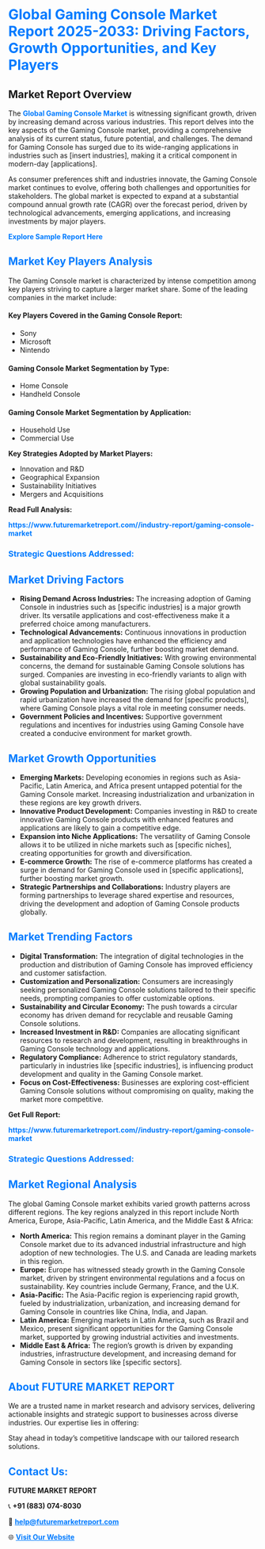 <h1 style="color: #007BFF;">Global Gaming Console Market Report 2025-2033: Driving Factors, Growth Opportunities, and Key Players</h1>

<section id="overview">
<h2>Market Report Overview</h2>
<p>The <a href="https://www.futuremarketreport.com//industry-report/gaming-console-market" style="color: #007BFF; text-decoration: none;"><strong>Global Gaming Console Market</strong></a> is witnessing significant growth, driven by increasing demand across various industries. This report delves into the key aspects of the Gaming Console market, providing a comprehensive analysis of its current status, future potential, and challenges. The demand for Gaming Console has surged due to its wide-ranging applications in industries such as [insert industries], making it a critical component in modern-day [applications].</p>
<p>As consumer preferences shift and industries innovate, the Gaming Console market continues to evolve, offering both challenges and opportunities for stakeholders. The global market is expected to expand at a substantial compound annual growth rate (CAGR) over the forecast period, driven by technological advancements, emerging applications, and increasing investments by major players.</p>
</section>

<section id="overview">
<p><a href="https://www.futuremarketreport.com//request-sample/reportId=76744" style="color: #007BFF; text-decoration: none;"><strong>Explore Sample Report Here</strong></a></p>
</section>

<section id="key-players">
<h2 style="color: #007BFF;">Market Key Players Analysis</h2>
<p>The Gaming Console market is characterized by intense competition among key players striving to capture a larger market share. Some of the leading companies in the market include:</p>
<h4>Key Players Covered in the Gaming Console Report:</h4>
<ul><li>Sony</li><li>Microsoft</li><li>Nintendo</li></ul>
<h4>Gaming Console Market Segmentation by Type:</h4>
<ul><li>Home Console</li><li>Handheld Console</li></ul>

<h4>Gaming Console Market Segmentation by Application:</h4>
<ul><li>Household Use</li><li>Commercial Use</li></ul>
<p><strong>Key Strategies Adopted by Market Players:</strong></p>
<ul>
<li>Innovation and R&D</li>
<li>Geographical Expansion</li>
<li>Sustainability Initiatives</li>
<li>Mergers and Acquisitions</li>
</ul>
</section>

<section>
<p><strong>Read Full Analysis: </strong></p><a href="https://www.futuremarketreport.com//industry-report/gaming-console-market" style="color: #007BFF; text-decoration: none;"><strong>https://www.futuremarketreport.com//industry-report/gaming-console-market</strong></a>
<h3 style="color: #007BFF;">Strategic Questions Addressed:</h3>
</section>

<section id="driving-factors">
<h2 style="color: #007BFF;">Market Driving Factors</h2>
<ul>
<li><strong>Rising Demand Across Industries:</strong> The increasing adoption of Gaming Console in industries such as [specific industries] is a major growth driver. Its versatile applications and cost-effectiveness make it a preferred choice among manufacturers.</li>
<li><strong>Technological Advancements:</strong> Continuous innovations in production and application technologies have enhanced the efficiency and performance of Gaming Console, further boosting market demand.</li>
<li><strong>Sustainability and Eco-Friendly Initiatives:</strong> With growing environmental concerns, the demand for sustainable Gaming Console solutions has surged. Companies are investing in eco-friendly variants to align with global sustainability goals.</li>
<li><strong>Growing Population and Urbanization:</strong> The rising global population and rapid urbanization have increased the demand for [specific products], where Gaming Console plays a vital role in meeting consumer needs.</li>
<li><strong>Government Policies and Incentives:</strong> Supportive government regulations and incentives for industries using Gaming Console have created a conducive environment for market growth.</li>
</ul>
</section>

<section id="growth-opportunities">
<h2 style="color: #007BFF;">Market Growth Opportunities</h2>
<ul>
<li><strong>Emerging Markets:</strong> Developing economies in regions such as Asia-Pacific, Latin America, and Africa present untapped potential for the Gaming Console market. Increasing industrialization and urbanization in these regions are key growth drivers.</li>
<li><strong>Innovative Product Development:</strong> Companies investing in R&D to create innovative Gaming Console products with enhanced features and applications are likely to gain a competitive edge.</li>
<li><strong>Expansion into Niche Applications:</strong> The versatility of Gaming Console allows it to be utilized in niche markets such as [specific niches], creating opportunities for growth and diversification.</li>
<li><strong>E-commerce Growth:</strong> The rise of e-commerce platforms has created a surge in demand for Gaming Console used in [specific applications], further boosting market growth.</li>
<li><strong>Strategic Partnerships and Collaborations:</strong> Industry players are forming partnerships to leverage shared expertise and resources, driving the development and adoption of Gaming Console products globally.</li>
</ul>
</section>

<section id="trending-factors">
<h2 style="color: #007BFF;">Market Trending Factors</h2>
<ul>
<li><strong>Digital Transformation:</strong> The integration of digital technologies in the production and distribution of Gaming Console has improved efficiency and customer satisfaction.</li>
<li><strong>Customization and Personalization:</strong> Consumers are increasingly seeking personalized Gaming Console solutions tailored to their specific needs, prompting companies to offer customizable options.</li>
<li><strong>Sustainability and Circular Economy:</strong> The push towards a circular economy has driven demand for recyclable and reusable Gaming Console solutions.</li>
<li><strong>Increased Investment in R&D:</strong> Companies are allocating significant resources to research and development, resulting in breakthroughs in Gaming Console technology and applications.</li>
<li><strong>Regulatory Compliance:</strong> Adherence to strict regulatory standards, particularly in industries like [specific industries], is influencing product development and quality in the Gaming Console market.</li>
<li><strong>Focus on Cost-Effectiveness:</strong> Businesses are exploring cost-efficient Gaming Console solutions without compromising on quality, making the market more competitive.</li>
</ul>
</section>

<section>
<p><strong>Get Full Report: </strong></p><a href="https://www.futuremarketreport.com//industry-report/gaming-console-market" style="color: #007BFF; text-decoration: none;"><strong>https://www.futuremarketreport.com//industry-report/gaming-console-market</strong></a>
<h3 style="color: #007BFF;">Strategic Questions Addressed:</h3>
</section>


<section id="regional-analysis">
<h2 style="color: #007BFF;">Market Regional Analysis</h2>
<p>The global Gaming Console market exhibits varied growth patterns across different regions. The key regions analyzed in this report include North America, Europe, Asia-Pacific, Latin America, and the Middle East & Africa:</p>
<ul>
<li><strong>North America:</strong> This region remains a dominant player in the Gaming Console market due to its advanced industrial infrastructure and high adoption of new technologies. The U.S. and Canada are leading markets in this region.</li>
<li><strong>Europe:</strong> Europe has witnessed steady growth in the Gaming Console market, driven by stringent environmental regulations and a focus on sustainability. Key countries include Germany, France, and the U.K.</li>
<li><strong>Asia-Pacific:</strong> The Asia-Pacific region is experiencing rapid growth, fueled by industrialization, urbanization, and increasing demand for Gaming Console in countries like China, India, and Japan.</li>
<li><strong>Latin America:</strong> Emerging markets in Latin America, such as Brazil and Mexico, present significant opportunities for the Gaming Console market, supported by growing industrial activities and investments.</li>
<li><strong>Middle East & Africa:</strong> The region’s growth is driven by expanding industries, infrastructure development, and increasing demand for Gaming Console in sectors like [specific sectors].</li>
</ul>
</section>

<footer>
<h2 style="color: #007BFF;">About FUTURE MARKET REPORT</h2>
<p>We are a trusted name in market research and advisory services, delivering actionable insights and strategic support to businesses across diverse industries. Our expertise lies in offering:</p>

<p>Stay ahead in today’s competitive landscape with our tailored research solutions.</p>

<h2 style="color: #007BFF;">Contact Us:</h2>
<p><strong>FUTURE MARKET REPORT</strong></p>
<p>📞 <strong>+91 (883) 074-8030</strong></p>
<p>📧 <strong><a href="mailto:help@futuremarketreport.com" style="color: #007BFF;">help@futuremarketreport.com</a></strong></p>
<p>🌐 <strong><a href="https://www.futuremarketreport.com/" style="color: #007BFF;">Visit Our Website</a></strong></p>
</footer>